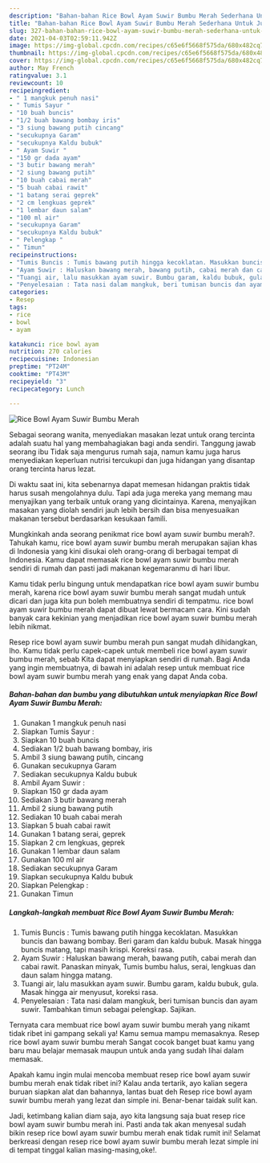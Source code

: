 ```yaml
---
description: "Bahan-bahan Rice Bowl Ayam Suwir Bumbu Merah Sederhana Untuk Jualan"
title: "Bahan-bahan Rice Bowl Ayam Suwir Bumbu Merah Sederhana Untuk Jualan"
slug: 327-bahan-bahan-rice-bowl-ayam-suwir-bumbu-merah-sederhana-untuk-jualan
date: 2021-04-03T02:59:11.942Z
image: https://img-global.cpcdn.com/recipes/c65e6f5668f575da/680x482cq70/rice-bowl-ayam-suwir-bumbu-merah-foto-resep-utama.jpg
thumbnail: https://img-global.cpcdn.com/recipes/c65e6f5668f575da/680x482cq70/rice-bowl-ayam-suwir-bumbu-merah-foto-resep-utama.jpg
cover: https://img-global.cpcdn.com/recipes/c65e6f5668f575da/680x482cq70/rice-bowl-ayam-suwir-bumbu-merah-foto-resep-utama.jpg
author: May French
ratingvalue: 3.1
reviewcount: 10
recipeingredient:
- " 1 mangkuk penuh nasi"
- " Tumis Sayur "
- "10 buah buncis"
- "1/2 buah bawang bombay iris"
- "3 siung bawang putih cincang"
- "secukupnya Garam"
- "secukupnya Kaldu bubuk"
- " Ayam Suwir "
- "150 gr dada ayam"
- "3 butir bawang merah"
- "2 siung bawang putih"
- "10 buah cabai merah"
- "5 buah cabai rawit"
- "1 batang serai geprek"
- "2 cm lengkuas geprek"
- "1 lembar daun salam"
- "100 ml air"
- "secukupnya Garam"
- "secukupnya Kaldu bubuk"
- " Pelengkap "
- " Timun"
recipeinstructions:
- "Tumis Buncis : Tumis bawang putih hingga kecoklatan. Masukkan buncis dan bawang bombay. Beri garam dan kaldu bubuk. Masak hingga buncis matang, tapi masih krispi. Koreksi rasa."
- "Ayam Suwir : Haluskan bawang merah, bawang putih, cabai merah dan cabai rawit. Panaskan minyak, Tumis bumbu halus, serai, lengkuas dan daun salam hingga matang."
- "Tuangi air, lalu masukkan ayam suwir. Bumbu garam, kaldu bubuk, gula. Masak hingga air menyusut, koreksi rasa."
- "Penyelesaian : Tata nasi dalam mangkuk, beri tumisan buncis dan ayam suwir. Tambahkan timun sebagai pelengkap. Sajikan."
categories:
- Resep
tags:
- rice
- bowl
- ayam

katakunci: rice bowl ayam 
nutrition: 270 calories
recipecuisine: Indonesian
preptime: "PT24M"
cooktime: "PT43M"
recipeyield: "3"
recipecategory: Lunch

---
```



![Rice Bowl Ayam Suwir Bumbu Merah](https://img-global.cpcdn.com/recipes/c65e6f5668f575da/680x482cq70/rice-bowl-ayam-suwir-bumbu-merah-foto-resep-utama.jpg)

Sebagai seorang wanita, menyediakan masakan lezat untuk orang tercinta adalah suatu hal yang membahagiakan bagi anda sendiri. Tanggung jawab seorang ibu Tidak saja mengurus rumah saja, namun kamu juga harus menyediakan keperluan nutrisi tercukupi dan juga hidangan yang disantap orang tercinta harus lezat.

Di waktu  saat ini, kita sebenarnya dapat memesan hidangan praktis tidak harus susah mengolahnya dulu. Tapi ada juga mereka yang memang mau menyajikan yang terbaik untuk orang yang dicintainya. Karena, menyajikan masakan yang diolah sendiri jauh lebih bersih dan bisa menyesuaikan makanan tersebut berdasarkan kesukaan famili. 



Mungkinkah anda seorang penikmat rice bowl ayam suwir bumbu merah?. Tahukah kamu, rice bowl ayam suwir bumbu merah merupakan sajian khas di Indonesia yang kini disukai oleh orang-orang di berbagai tempat di Indonesia. Kamu dapat memasak rice bowl ayam suwir bumbu merah sendiri di rumah dan pasti jadi makanan kegemaranmu di hari libur.

Kamu tidak perlu bingung untuk mendapatkan rice bowl ayam suwir bumbu merah, karena rice bowl ayam suwir bumbu merah sangat mudah untuk dicari dan juga kita pun boleh membuatnya sendiri di tempatmu. rice bowl ayam suwir bumbu merah dapat dibuat lewat bermacam cara. Kini sudah banyak cara kekinian yang menjadikan rice bowl ayam suwir bumbu merah lebih nikmat.

Resep rice bowl ayam suwir bumbu merah pun sangat mudah dihidangkan, lho. Kamu tidak perlu capek-capek untuk membeli rice bowl ayam suwir bumbu merah, sebab Kita dapat menyiapkan sendiri di rumah. Bagi Anda yang ingin membuatnya, di bawah ini adalah resep untuk membuat rice bowl ayam suwir bumbu merah yang enak yang dapat Anda coba.

<!--inarticleads1-->

##### Bahan-bahan dan bumbu yang dibutuhkan untuk menyiapkan Rice Bowl Ayam Suwir Bumbu Merah:

1. Gunakan  1 mangkuk penuh nasi
1. Siapkan  Tumis Sayur :
1. Siapkan 10 buah buncis
1. Sediakan 1/2 buah bawang bombay, iris
1. Ambil 3 siung bawang putih, cincang
1. Gunakan secukupnya Garam
1. Sediakan secukupnya Kaldu bubuk
1. Ambil  Ayam Suwir :
1. Siapkan 150 gr dada ayam
1. Sediakan 3 butir bawang merah
1. Ambil 2 siung bawang putih
1. Sediakan 10 buah cabai merah
1. Siapkan 5 buah cabai rawit
1. Gunakan 1 batang serai, geprek
1. Siapkan 2 cm lengkuas, geprek
1. Gunakan 1 lembar daun salam
1. Gunakan 100 ml air
1. Sediakan secukupnya Garam
1. Siapkan secukupnya Kaldu bubuk
1. Siapkan  Pelengkap :
1. Gunakan  Timun




<!--inarticleads2-->

##### Langkah-langkah membuat Rice Bowl Ayam Suwir Bumbu Merah:

1. Tumis Buncis : Tumis bawang putih hingga kecoklatan. Masukkan buncis dan bawang bombay. Beri garam dan kaldu bubuk. Masak hingga buncis matang, tapi masih krispi. Koreksi rasa.
1. Ayam Suwir : Haluskan bawang merah, bawang putih, cabai merah dan cabai rawit. Panaskan minyak, Tumis bumbu halus, serai, lengkuas dan daun salam hingga matang.
1. Tuangi air, lalu masukkan ayam suwir. Bumbu garam, kaldu bubuk, gula. Masak hingga air menyusut, koreksi rasa.
1. Penyelesaian : Tata nasi dalam mangkuk, beri tumisan buncis dan ayam suwir. Tambahkan timun sebagai pelengkap. Sajikan.




Ternyata cara membuat rice bowl ayam suwir bumbu merah yang nikamt tidak ribet ini gampang sekali ya! Kamu semua mampu memasaknya. Resep rice bowl ayam suwir bumbu merah Sangat cocok banget buat kamu yang baru mau belajar memasak maupun untuk anda yang sudah lihai dalam memasak.

Apakah kamu ingin mulai mencoba membuat resep rice bowl ayam suwir bumbu merah enak tidak ribet ini? Kalau anda tertarik, ayo kalian segera buruan siapkan alat dan bahannya, lantas buat deh Resep rice bowl ayam suwir bumbu merah yang lezat dan simple ini. Benar-benar taidak sulit kan. 

Jadi, ketimbang kalian diam saja, ayo kita langsung saja buat resep rice bowl ayam suwir bumbu merah ini. Pasti anda tak akan menyesal sudah bikin resep rice bowl ayam suwir bumbu merah enak tidak rumit ini! Selamat berkreasi dengan resep rice bowl ayam suwir bumbu merah lezat simple ini di tempat tinggal kalian masing-masing,oke!.


